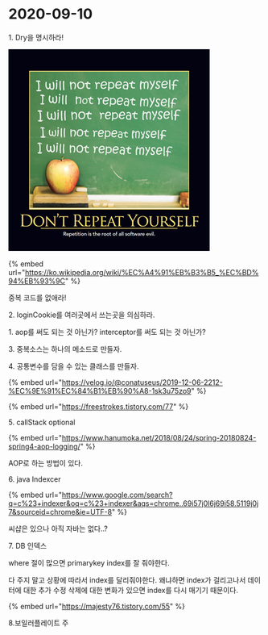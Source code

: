 # 2020-09-10

&#x20;1\. Dry을 명시하라!

![](<../../../../.gitbook/assets/image (2).png>)

{% embed url="https://ko.wikipedia.org/wiki/%EC%A4%91%EB%B3%B5_%EC%BD%94%EB%93%9C" %}

중복 코드를 없애라!



2\. loginCookie를 여러곳에서 쓰는곳을 의심하라.

&#x20;     1\. aop를 써도 되는 것 아닌가? interceptor를 써도 되는 것 아닌가?

3\. 중복소스는 하나의 메소드로 만들자.

4\. 공통변수를 담을 수 있는 클래스를 만들자.

{% embed url="https://velog.io/@conatuseus/2019-12-06-2212-%EC%9E%91%EC%84%B1%EB%90%A8-1sk3u75zo9" %}

{% embed url="https://freestrokes.tistory.com/77" %}



5\. callStack optional

{% embed url="https://www.hanumoka.net/2018/08/24/spring-20180824-spring4-aop-logging/" %}

AOP로 하는 방법이 있다.



6\. java Indexcer

{% embed url="https://www.google.com/search?q=c%23+indexer&oq=c%23+indexer&aqs=chrome..69i57j0l6j69i58.5119j0j7&sourceid=chrome&ie=UTF-8" %}

씨샵은 있으나 아직 자바는 없다..?

7\. DB 인덱스

&#x20; where 절이 많으면 primarykey index를 잘 줘야한다.

&#x20; 다 주지 말고 상황에 따라서 index를 달리줘야한다. 왜냐하면 index가 걸리고나서 데이터에 대한 추가 수정 삭제에 대한 변화가 있으면 index를 다시 매기기 때문이다.

{% embed url="https://majesty76.tistory.com/55" %}



8.보일러플레이트 주
